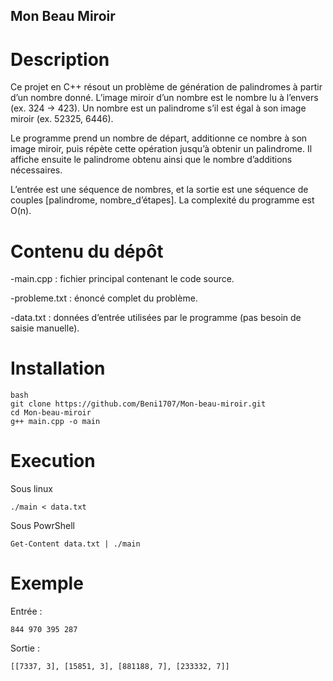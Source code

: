 ## Mon Beau Miroir
# Description

Ce projet en C++ résout un problème de génération de palindromes à partir d’un nombre donné.
L’image miroir d’un nombre est le nombre lu à l’envers (ex. 324 → 423).
Un nombre est un palindrome s’il est égal à son image miroir (ex. 52325, 6446).

Le programme prend un nombre de départ, additionne ce nombre à son image miroir, puis répète cette opération jusqu’à obtenir un palindrome.
Il affiche ensuite le palindrome obtenu ainsi que le nombre d’additions nécessaires.

L’entrée est une séquence de nombres, et la sortie est une séquence de couples [palindrome, nombre_d’étapes].
La complexité du programme est O(n).

# Contenu du dépôt
-main.cpp : fichier principal contenant le code source.

-probleme.txt : énoncé complet du problème.

-data.txt : données d’entrée utilisées par le programme (pas besoin de saisie manuelle).

# Installation 

```
bash
git clone https://github.com/Beni1707/Mon-beau-miroir.git
cd Mon-beau-miroir
g++ main.cpp -o main
```

# Execution 

Sous linux 
```
./main < data.txt
```

Sous PowrShell 
```
Get-Content data.txt | ./main
```
# Exemple

Entrée :
```
844 970 395 287
```

Sortie :
```
[[7337, 3], [15851, 3], [881188, 7], [233332, 7]]

```
